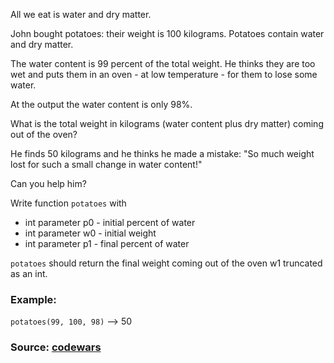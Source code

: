All we eat is water and dry matter.

John bought potatoes: their weight is 100 kilograms. Potatoes contain water and dry matter.

The water content is 99 percent of the total weight. He thinks they are too wet and puts them in an oven - at low temperature - for them to lose some water.

At the output the water content is only 98%.

What is the total weight in kilograms (water content plus dry matter) coming out of the oven?

He finds 50 kilograms and he thinks he made a mistake: "So much weight lost for such a small change in water content!"

Can you help him?

Write function `potatoes` with

* int parameter p0 - initial percent of water
* int parameter w0 - initial weight 
* int parameter p1 - final percent of water 

`potatoes` should return the final weight coming out of the oven w1 truncated as an int.

### Example:
`potatoes(99, 100, 98)` --> 50

### Source: [codewars](https://www.codewars.com/kata/58ce8725c835848ad6000007)  
